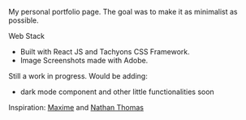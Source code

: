 My personal portfolio page. The goal was to make it as minimalist as possible.

Web Stack
- Built with React JS and Tachyons CSS Framework.
- Image Screenshots made with Adobe.

Still a work in progress. Would be adding:
- dark mode component and other little functionalities soon

Inspiration:
[Maxime](https://maximeheckel.com) and [Nathan Thomas](https://nathanthomas.dev)
